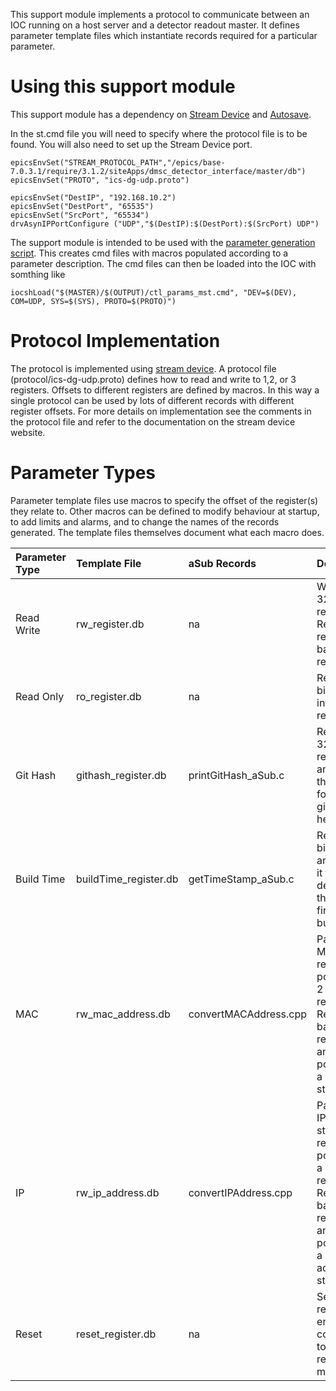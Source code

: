 This support module implements a protocol to communicate between an IOC running on a host server and a detector readout master. It defines parameter template files which instantiate records required for a particular parameter. 

# Using this support module

This support module has a dependency on [Stream Device](https://paulscherrerinstitute.github.io/StreamDevice/) and [Autosave](http://htmlpreview.github.io/?https://github.com/epics-modules/autosave/blob/R5-7-1/documentation/autoSaveRestore.html).

In the st.cmd file you will need to specify where the protocol file is to be found. You will also need to set up the Stream Device port. 

```
epicsEnvSet("STREAM_PROTOCOL_PATH","/epics/base-7.0.3.1/require/3.1.2/siteApps/dmsc_detector_interface/master/db")
epicsEnvSet("PROTO", "ics-dg-udp.proto")

epicsEnvSet("DestIP", "192.168.10.2")
epicsEnvSet("DestPort", "65535")
epicsEnvSet("SrcPort", "65534")
drvAsynIPPortConfigure ("UDP","$(DestIP):$(DestPort):$(SrcPort) UDP")

```

The support module is intended to be used with the [parameter generation script](https://github.com/icshwi/det_param_gen). This creates cmd files with macros populated according to a parameter description. The cmd files can then be loaded into the IOC with somthing like

```
iocshLoad("$(MASTER)/$(OUTPUT)/ctl_params_mst.cmd", "DEV=$(DEV), COM=UDP, SYS=$(SYS), PROTO=$(PROTO)")
```

# Protocol Implementation

The protocol is implemented using [stream device](https://paulscherrerinstitute.github.io/StreamDevice/). A protocol file (protocol/ics-dg-udp.proto) defines how to read and write to 1,2, or 3 registers. Offsets to different registers are defined by macros. In this way a single protocol can be used by lots of different records with different register offsets. For more details on implementation see the comments in the protocol file and refer to the documentation on the stream device website. 

# Parameter Types

Parameter template files use macros to specify the offset of the register(s) they relate to. Other macros can be defined to modify behaviour at startup, to add limits and alarms, and to change the names of the records generated. The template files themselves document what each macro does. 

| Parameter Type | Template File | aSub Records | Descripton |
| :-- | :-- | :-- | :-- |
| Read Write | rw_register.db | na | Writes to a 32 bit register. Reads that register back into a record |
| Read Only | ro_register.db | na | Reads a 32 bit register into a record |
| Git Hash | githash_register.db | printGitHash_aSub.c | Reads 3 32 bit registers and parses them to form a githash hex string |
| Build Time | buildTime_register.db | getTimeStamp_aSub.c | Reads a 32 bit register and parses it to determine the firmware build time |
| MAC | rw_mac_address.db | convertMACAddress.cpp | Parses a MAC string record and populates 2 32 bit registers. Reads back those registers and populates a MAC string |
| IP | rw_ip_address.db | convertIPAddress.cpp | Parses an IP address string record and populates a 32 bit register. Reads back the register and populates a IP address string |
| Reset | reset_register.db | na | Sends a reset or enable command to the readout master |


